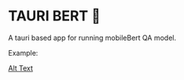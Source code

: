 # TAURI BERT 🤖

A tauri based app for running mobileBert QA model.




Example:

[Alt Text](https://github.com/cjvillar/tauri_bert/blob/main/example_vid.gif)
